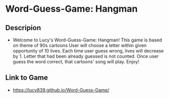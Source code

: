 # Word-Guess-Game: Hangman


## Descripion

-   Welcome to Lucy's Word-Guess-Game: Hangman!
    This game is based on theme of 90s cartoons
    User will choose a letter within given opportunity of 10 lives.
    Each time user guess wrong, lives will decrease by 1. Letter that had been already guessed is not counted.
    Once user guess the word correct, that cartoons' song will play.
    Enjoy!

## Link to Game

-   https://lucy839.github.io/Word-Guess-Game/


